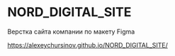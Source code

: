 # NORD_DIGITAL_SITE

Верстка сайта компании по макету Figma

https://alexeychursinov.github.io/NORD_DIGITAL_SITE/
